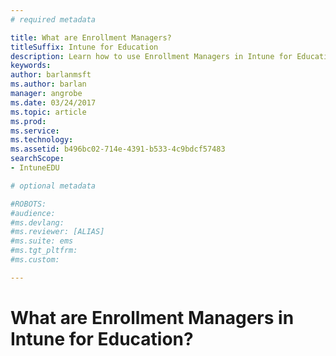 ```yaml
---
# required metadata

title: What are Enrollment Managers?
titleSuffix: Intune for Education
description: Learn how to use Enrollment Managers in Intune for Education.
keywords:
author: barlanmsft
ms.author: barlan
manager: angrobe
ms.date: 03/24/2017
ms.topic: article
ms.prod:
ms.service:
ms.technology:
ms.assetid: b496bc02-714e-4391-b533-4c9bdcf57483
searchScope:
- IntuneEDU

# optional metadata

#ROBOTS:
#audience:
#ms.devlang:
#ms.reviewer: [ALIAS]
#ms.suite: ems
#ms.tgt_pltfrm:
#ms.custom:

---
```


# What are Enrollment Managers in Intune for Education?

